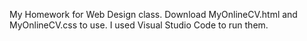 My Homework for Web Design class.
Download MyOnlineCV.html and MyOnlineCV.css to use.
I used Visual Studio Code to run them.
